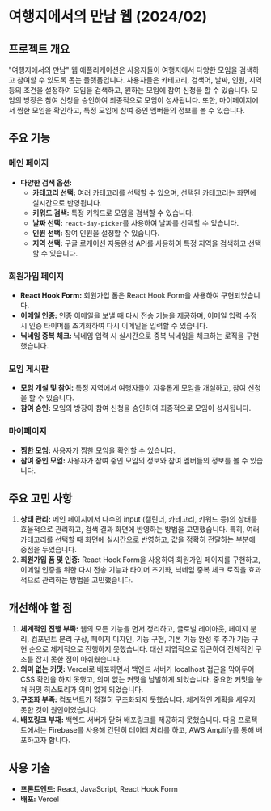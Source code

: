 # 여행지에서의 만남 웹 (2024/02)

## 프로젝트 개요
"여행지에서의 만남" 웹 애플리케이션은 사용자들이 여행지에서 다양한 모임을 검색하고 참여할 수 있도록 돕는 플랫폼입니다. 사용자들은 카테고리, 검색어, 날짜, 인원, 지역 등의 조건을 설정하여 모임을 검색하고, 원하는 모임에 참여 신청을 할 수 있습니다. 모임의 방장은 참여 신청을 승인하여 최종적으로 모임이 성사됩니다. 또한, 마이페이지에서 찜한 모임을 확인하고, 특정 모임에 참여 중인 멤버들의 정보를 볼 수 있습니다.

## 주요 기능

### 메인 페이지
- **다양한 검색 옵션:** 
  - **카테고리 선택:** 여러 카테고리를 선택할 수 있으며, 선택된 카테고리는 화면에 실시간으로 반영됩니다.
  - **키워드 검색:** 특정 키워드로 모임을 검색할 수 있습니다.
  - **날짜 선택:** `react-day-picker`를 사용하여 날짜를 선택할 수 있습니다.
  - **인원 선택:** 참여 인원을 설정할 수 있습니다.
  - **지역 선택:** 구글 로케이션 자동완성 API를 사용하여 특정 지역을 검색하고 선택할 수 있습니다.
  
### 회원가입 페이지
- **React Hook Form:** 회원가입 폼은 React Hook Form을 사용하여 구현되었습니다.
- **이메일 인증:** 인증 이메일을 보낼 때 다시 전송 기능을 제공하며, 이메일 입력 수정 시 인증 타이머를 초기화하여 다시 이메일을 입력할 수 있습니다.
- **닉네임 중복 체크:** 닉네임 입력 시 실시간으로 중복 닉네임을 체크하는 로직을 구현했습니다.

### 모임 게시판
- **모임 개설 및 참여:** 특정 지역에서 여행자들이 자유롭게 모임을 개설하고, 참여 신청을 할 수 있습니다.
- **참여 승인:** 모임의 방장이 참여 신청을 승인하여 최종적으로 모임이 성사됩니다.

### 마이페이지
- **찜한 모임:** 사용자가 찜한 모임을 확인할 수 있습니다.
- **참여 중인 모임:** 사용자가 참여 중인 모임의 정보와 참여 멤버들의 정보를 볼 수 있습니다.

## 주요 고민 사항
1. **상태 관리:** 메인 페이지에서 다수의 input (캘린더, 카테고리, 키워드 등)의 상태를 효율적으로 관리하고, 검색 결과 화면에 반영하는 방법을 고민했습니다. 특히, 여러 카테고리를 선택할 때 화면에 실시간으로 반영하고, 값을 정확히 전달하는 부분에 중점을 두었습니다.
2. **회원가입 폼 및 인증:** React Hook Form을 사용하여 회원가입 페이지를 구현하고, 이메일 인증을 위한 다시 전송 기능과 타이머 초기화, 닉네임 중복 체크 로직을 효과적으로 관리하는 방법을 고민했습니다.

## 개선해야 할 점
1. **체계적인 진행 부족:** 웹의 모든 기능을 먼저 정리하고, 글로벌 레이아웃, 페이지 분리, 컴포넌트 분리 구상, 페이지 디자인, 기능 구현, 기본 기능 완성 후 추가 기능 구현 순으로 체계적으로 진행하지 못했습니다. 대신 지엽적으로 접근하여 전체적인 구조를 잡지 못한 점이 아쉬웠습니다.
2. **의미 없는 커밋:** Vercel로 배포하면서 백엔드 서버가 localhost 접근을 막아두어 CSS 확인을 하지 못했고, 의미 없는 커밋을 남발하게 되었습니다. 중요한 커밋을 놓쳐 커밋 히스토리가 의미 없게 되었습니다.
3. **구조화 부족:** 컴포넌트가 적절히 구조화되지 못했습니다. 체계적인 계획을 세우지 못한 것이 원인이었습니다.
4. **배포링크 부재:** 백엔드 서버가 닫혀 배포링크를 제공하지 못했습니다. 다음 프로젝트에서는 Firebase를 사용해 간단히 데이터 처리를 하고, AWS Amplify를 통해 배포하고자 합니다.

## 사용 기술
- **프론트엔드:** React, JavaScript, React Hook Form
- **배포:** Vercel 


